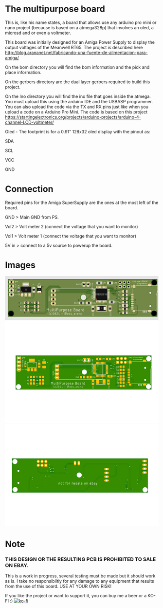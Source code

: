 # The multipurpose board
This is, like his name states, a board that allows use any arduino pro mini or nano project (because is based on a atmega328p) that involves an oled, a microsd and or even a voltmeter.

This board was initially designed for an Amiga Power Supply to display the output voltages of the Meanwell RT65. The project is described here http://blog.arananet.net/fabricando-una-fuente-de-alimentacion-para-amiga/

On the bom directory you will find the bom information and the pick and place information.

On the gerbers directory are the dual layer gerbers required to build this project.

On the Ino directory you will find the ino file that goes inside the atmega. You must upload this using the arduino IDE and the USBASP programmer. You can also upload the code via the TX and RX pins just like when you upload a code on a Arduino Pro Mini. The code is based on this project https://startingelectronics.org/projects/arduino-projects/arduino-4-channel-LCD-voltmeter/

Oled - The footprint is for a 0.91" 128x32 oled display with the pinout as:

SDA

SCL

VCC

GND


# Connection

Required pins for the Amiga SuperSupply are the ones at the most left of the board.

GND > Main GND from PS.

Vol2 > Volt meter 2 (connect the voltage that you want to monitor)

Vol1 > Volt meter 1 (connect the voltage that you want to monitor)

5V in > connect to a 5v source to powerup the board.

# Images

<img src="https://github.com/arananet/multipurposeboard/blob/main/images/pcb.png?raw=true" width="600">
<img src="https://github.com/arananet/multipurposeboard/blob/main/images/1.png?raw=true" width="600">
<img src="https://github.com/arananet/multipurposeboard/blob/main/images/2.png?raw=true" width="600">

# Note

### THIS DESIGN OR THE RESULTING PCB IS PROHIBITED TO SALE ON EBAY.

This is a work in progress, several testing must be made but it should work as is. I take no responsibiltiy for any damage to any equipment that results from the use of this board. USE AT YOUR OWN RISK!

If you like the project or want to support it, you can buy me a beer or a KO-FI :) 
[![ko-fi](https://www.ko-fi.com/img/githubbutton_sm.svg)](https://ko-fi.com/H2H51MPWG)
